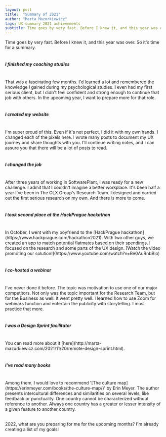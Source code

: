 ```yaml
---
layout: post
title:  "Summary of 2021"
author: "Marta Mazurkiewicz"
tags: UX summary 2021 achievements
subtitle: Time goes by very fast. Before I knew it, and this year was over. So it's time for a summary.
---
```

Time goes by very fast. Before I knew it, and this year was over. So it's time for a summary.<br/>
<br/>
<h5>I finished my coaching studies</h5><br/>
That was a fascinating few months. I'd learned a lot and remembered the knowledge I gained during my psychological studies. I even had my first serious client, but I didn't feel confident and strong enough to continue that job with others. In the upcoming year, I want to prepare more for that role.<br/>
<br/>
<h5>I created my website</h5><br/>
I'm super proud of this. Even if it's not perfect, I did it with my own hands.  I changed each of the pixels here. I wrote many posts to document my UX journey and share thoughts with you. I'll continue writing notes, and I can assure you that there will be a lot of posts to read.<br/>
<br/>
<h5>I changed the job</h5><br/>
After three years of working in SoftwarePlant, I was ready for a new challenge. I admit that I couldn't imagine a better workplace. It's been half a year I've been in The OLX Group's Research Team. I designed and carried out the first serious research on my own. And there is more to come. <br/>
<br/>
<h5>I took second place at the HackPrague hackathon</h5><br/>
In October, I went with my boyfriend to the [HackPrague hackathon](https://www.hackprague.com/hackathon2021). With two other guys, we created an app to match potential flatmates based on their spendings. I focused on the research and some parts of the UX design. [Watch the video promoting our solution!](https://www.youtube.com/watch?v=Be0AuRnbBIo)<br/>
<br/>
<h5>I co-hosted a webinar</h5><br/>
I've never done it before. The topic was motivation to use one of our major competitors. Not only was the topic important for the Research Team, but for the Business as well. It went pretty well. I learned how to use Zoom for webinars function and entertain the publicity with storytelling. I must practice that more.<br/>
<br/>
<h5>I was a Design Sprint facilitator</h5><br/>
You can read more about it [here](http://marta-mazurkiewicz.com/2021/11/20/remote-design-sprint.html).<br/>
<br/>
<h5>I've read many books</h5><br/>
Among them, I would love to recommend '[The culture map](https://erinmeyer.com/books/the-culture-map/)' by Erin Meyer. The author presents intercultural differences and similarities on several levels, like feedback or punctuality. One country cannot be characterized without reference to another. Always one country has a greater or lesser intensity of a given feature to another country.<br/>
<br/>

2022, what are you preparing for me for the upcoming months? I'm already creating a list of my goals!
